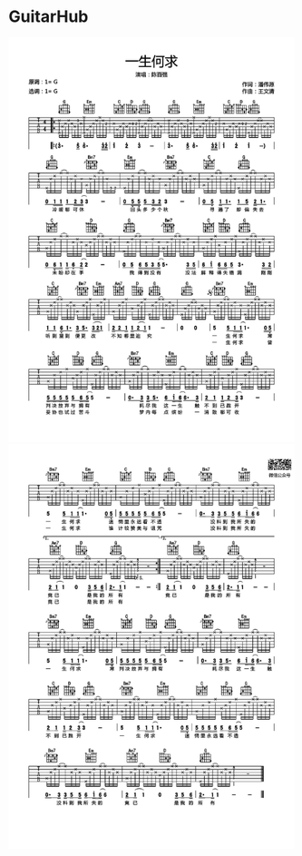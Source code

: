 # GuitarHub

![一生何求吉他谱_陈百强_G调高清弹唱谱_0](./一生何求吉他谱_陈百强_G调高清弹唱谱_0.jpg)
![一生何求吉他谱_陈百强_G调高清弹唱谱_1](./一生何求吉他谱_陈百强_G调高清弹唱谱_1.jpg)
